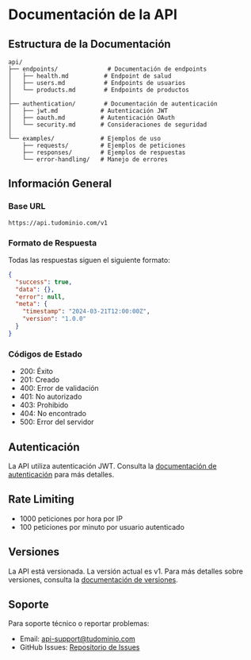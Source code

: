 # Documentación de la API

## Estructura de la Documentación

```
api/
├── endpoints/              # Documentación de endpoints
│   ├── health.md          # Endpoint de salud
│   ├── users.md           # Endpoints de usuarios
│   └── products.md        # Endpoints de productos
│
├── authentication/        # Documentación de autenticación
│   ├── jwt.md            # Autenticación JWT
│   ├── oauth.md          # Autenticación OAuth
│   └── security.md       # Consideraciones de seguridad
│
└── examples/             # Ejemplos de uso
    ├── requests/         # Ejemplos de peticiones
    ├── responses/        # Ejemplos de respuestas
    └── error-handling/   # Manejo de errores
```

## Información General

### Base URL

```
https://api.tudominio.com/v1
```

### Formato de Respuesta

Todas las respuestas siguen el siguiente formato:

```json
{
  "success": true,
  "data": {},
  "error": null,
  "meta": {
    "timestamp": "2024-03-21T12:00:00Z",
    "version": "1.0.0"
  }
}
```

### Códigos de Estado

- 200: Éxito
- 201: Creado
- 400: Error de validación
- 401: No autorizado
- 403: Prohibido
- 404: No encontrado
- 500: Error del servidor

## Autenticación

La API utiliza autenticación JWT. Consulta la [documentación de autenticación](./authentication/jwt.md) para más detalles.

## Rate Limiting

- 1000 peticiones por hora por IP
- 100 peticiones por minuto por usuario autenticado

## Versiones

La API está versionada. La versión actual es v1. Para más detalles sobre versiones, consulta la [documentación de versiones](./versions.md).

## Soporte

Para soporte técnico o reportar problemas:

- Email: api-support@tudominio.com
- GitHub Issues: [Repositorio de Issues](https://github.com/tuorg/api-issues)
